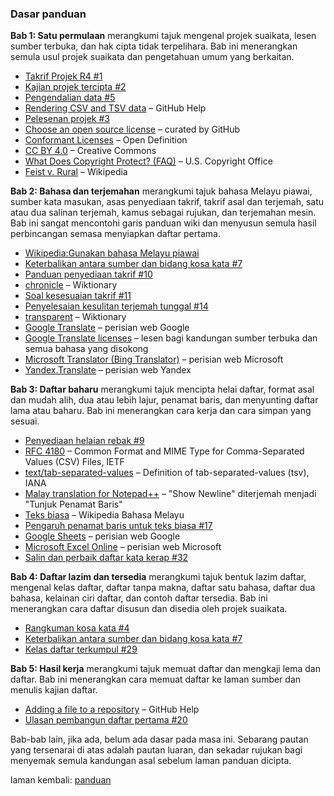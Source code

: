 ---
---

### Dasar panduan

**Bab 1: Satu permulaan** merangkumi tajuk mengenal projek
suaikata, lesen sumber terbuka, dan hak cipta tidak
terpelihara. Bab ini menerangkan semula usul projek suaikata
dan pengetahuan umum yang berkaitan.

- [Takrif Projek R4 #1][#1]
- [Kajian projek tercipta #2][#2]
- [Pengendalian data #5][#5]
- [Rendering CSV and TSV data][1a] &ndash; GitHub Help
- [Pelesenan projek #3][#3]
- [Choose an open source license][1b] &ndash; curated by GitHub
- [Conformant Licenses][1c] &ndash; Open Definition
- [CC BY 4.0][1d] &ndash; Creative Commons
- [What Does Copyright Protect? (FAQ)][1e] &ndash; U.S. Copyright
Office
- [Feist v. Rural][1f] &ndash; Wikipedia

**Bab 2: Bahasa dan terjemahan** merangkumi tajuk bahasa
Melayu piawai, sumber kata masukan, asas penyediaan takrif,
takrif asal dan terjemah, satu atau dua salinan terjemah,
kamus sebagai rujukan, dan terjemahan mesin. Bab ini sangat
mencontohi garis panduan wiki dan menyusun semula hasil
perbincangan semasa menyiapkan daftar pertama.

- [Wikipedia:Gunakan bahasa Melayu piawai][2a]
- [Keterbalikan antara sumber dan bidang kosa kata #7][#7]
- [Panduan penyediaan takrif #10][#10]
- [chronicle][2b] &ndash; Wiktionary
- [Soal kesesuaian takrif #11][#11]
- [Penyelesaian kesulitan terjemah tunggal #14][#14]
- [transparent][2c] &ndash; Wiktionary
- [Google Translate][2d] &ndash; perisian web Google
- [Google Translate licenses][2e] &ndash; lesen bagi
kandungan sumber terbuka dan semua bahasa yang disokong
- [Microsoft Translator (Bing Translator)][2f] &ndash;
perisian web Microsoft
- [Yandex.Translate][2g] &ndash; perisian web Yandex

**Bab 3: Daftar baharu** merangkumi tajuk mencipta helai
daftar, format asal dan mudah alih, dua atau lebih lajur,
penamat baris, dan menyunting daftar lama atau baharu. Bab
ini menerangkan cara kerja dan cara simpan yang sesuai.

- [Penyediaan helaian rebak #9][#9]
- [RFC 4180][3a] &ndash; Common Format and MIME Type for Comma-Separated Values (CSV) Files, IETF
- [text/tab-separated-values][3b] &ndash; Definition of tab-separated-values (tsv), IANA
- [Malay translation for Notepad++][3c] &ndash; "Show Newline" diterjemah menjadi "Tunjuk Penamat Baris"
- [Teks biasa][3d] &ndash; Wikipedia Bahasa Melayu
- [Pengaruh penamat baris untuk teks biasa #17][#17]
- [Google Sheets][3e] &ndash; perisian web Google
- [Microsoft Excel Online][3f] &ndash; perisian web Microsoft
- [Salin dan perbaik daftar kata kerap #32][#32]

**Bab 4: Daftar lazim dan tersedia** merangkumi tajuk bentuk
lazim daftar, mengenal kelas daftar, daftar tanpa makna,
daftar satu bahasa, daftar dua bahasa, kelainan ciri daftar,
dan contoh daftar tersedia. Bab ini menerangkan cara daftar
disusun dan disedia oleh projek suaikata.

- [Rangkuman kosa kata #4][#4]
- [Keterbalikan antara sumber dan bidang kosa kata #7][#7]
- [Kelas daftar terkumpul #29][#29]

**Bab 5: Hasil kerja** merangkumi tajuk memuat daftar dan
mengkaji lema dan daftar. Bab ini menerangkan cara memuat
daftar ke laman sumber dan menulis kajian daftar.

- [Adding a file to a repository][5a] &ndash; GitHub Help
- [Ulasan pembangun daftar pertama #20][#20]

Bab-bab lain, jika ada, belum ada dasar pada masa ini.
Sebarang pautan yang tersenarai di atas adalah pautan
luaran, dan sekadar rujukan bagi menyemak semula kandungan
asal sebelum laman panduan dicipta.

laman kembali: [panduan][0]

  [0]: ../index.md
  [1a]: https://help.github.com/articles/rendering-csv-and-tsv-data/
  [1b]: https://choosealicense.com/
  [1c]: https://opendefinition.org/licenses/
  [1d]: https://creativecommons.org/licenses/by/4.0/
  [1e]: https://www.copyright.gov/help/faq/faq-protect.html
  [1f]: https://en.wikipedia.org/wiki/Feist_v._Rural
  [2a]: https://ms.wikipedia.org/wiki/Wikipedia:Gunakan_bahasa_Melayu_piawai
  [2b]: https://en.wiktionary.org/wiki/chronicle
  [2c]: https://en.wiktionary.org/wiki/transparent
  [2d]: https://translate.google.com
  [2e]: https://translate.google.com/intl/en/about/license/
  [2f]: https://www.bing.com/translator/
  [2g]: https://translate.yandex.com/
  [3a]: https://tools.ietf.org/html/rfc4180
  [3b]: https://www.iana.org/assignments/media-types/text/tab-separated-values
  [3c]: https://github.com/notepad-plus-plus/notepad-plus-plus/blob/master/PowerEditor/installer/nativeLang/malay.xml
  [3d]: https://ms.wikipedia.org/wiki/Teks_biasa
  [3e]: https://docs.google.com/spreadsheets/
  [3f]: https://office.live.com/start/Excel.aspx
  [5a]: https://help.github.com/en/github/managing-files-in-a-repository/adding-a-file-to-a-repository
  [#1]: https://github.com/kmubiin/suaikata/issues/1
  [#2]: https://github.com/kmubiin/suaikata/issues/2
  [#3]: https://github.com/kmubiin/suaikata/issues/3
  [#4]: https://github.com/kmubiin/suaikata/issues/4
  [#5]: https://github.com/kmubiin/suaikata/issues/5
  [#7]: https://github.com/kmubiin/suaikata/issues/7
  [#9]: https://github.com/kmubiin/suaikata/issues/9
  [#10]: https://github.com/kmubiin/suaikata/issues/10
  [#11]: https://github.com/kmubiin/suaikata/issues/11
  [#14]: https://github.com/kmubiin/suaikata/issues/14
  [#17]: https://github.com/kmubiin/suaikata/issues/17
  [#20]: https://github.com/kmubiin/suaikata/issues/20
  [#29]: https://github.com/kmubiin/suaikata/issues/29
  [#32]: https://github.com/kmubiin/suaikata/issues/32
